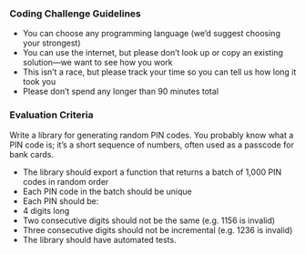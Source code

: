 ### Coding Challenge Guidelines

- You can choose any programming language (we’d suggest choosing your strongest)
- You can use the internet, but please don’t look up or copy an existing solution—we want to see how you work
- This isn’t a race, but please track your time so you can tell us how long it took you
- Please don’t spend any longer than 90 minutes total

### Evaluation Criteria

Write a library for generating random PIN codes. You probably know what a PIN code is; it’s a short sequence of numbers, often used as a passcode for bank cards.

- The library should export a function that returns a batch of 1,000 PIN codes in random order
- Each PIN code in the batch should be unique
- Each PIN should be:
- 4 digits long
- Two consecutive digits should not be the same (e.g. 1156 is invalid)
- Three consecutive digits should not be incremental (e.g. 1236 is invalid)
- The library should have automated tests.
